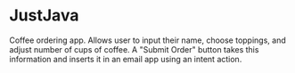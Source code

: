 # JustJava

Coffee ordering app. Allows user to input their name, choose toppings, and adjust number of cups of coffee. A "Submit Order" button takes this information and inserts it in an email app using an intent action.
